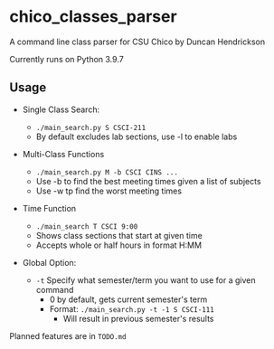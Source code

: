 # chico_classes_parser

A command line class parser for CSU Chico by Duncan Hendrickson

Currently runs on Python 3.9.7

## Usage

- Single Class Search:
    - ```./main_search.py S CSCI-211```
    - By default excludes lab sections, use -l to enable labs

- Multi-Class Functions
    - ```./main_search.py M -b CSCI CINS ...```
    - Use -b to find the best meeting times given a list of subjects
    - Use -w tp find the worst meeting times

- Time Function
    - ```./main_search T CSCI 9:00```
    - Shows class sections that start at given time
    - Accepts whole or half hours in format H:MM

- Global Option:
    - ```-t``` Specify what semester/term you want to use for a given command
        - 0 by default, gets current semester's term
        - Format: ```./main_search.py -t -1 S CSCI-111```
            - Will result in previous semester's results

Planned features are in ```TODO.md```